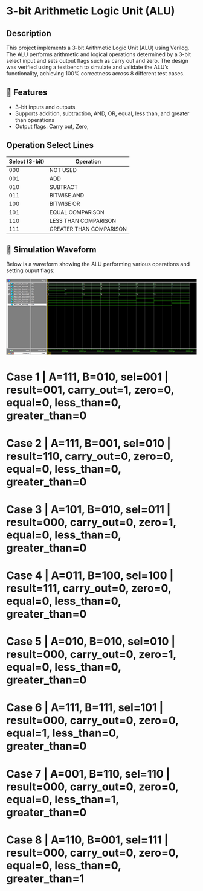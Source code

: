 # 3-bit Arithmetic Logic Unit (ALU)

## Description
This project implements a 3-bit Arithmetic Logic Unit (ALU) using Verilog. The ALU performs arithmetic and logical operations determined by a 3-bit select input and sets output flags such as carry out and zero. The design was verified using a testbench to simulate and validate the ALU’s functionality, achieving 100% correctness across 8 different test cases.

## 🔧 Features
- 3-bit inputs and outputs
- Supports addition, subtraction, AND, OR, equal, less than, and greater than operations
- Output flags: Carry out, Zero,

## Operation Select Lines

| Select (3-bit) | Operation              |
|----------------|------------------------|
| 000            | NOT USED               |
| 001            | ADD                    |
| 010            | SUBTRACT               |
| 011            | BITWISE AND            |
| 100            | BITWISE OR             |
| 101            | EQUAL COMPARISON       |
| 110            | LESS THAN COMPARISON   |
| 111            | GREATER THAN COMPARISON|

## 📸 Simulation Waveform

Below is a waveform showing the ALU performing various operations and setting ouput flags:

![ALU Waveform](./Waveform/3-bit_ALU_Waveform.png)
# Case 1 | A=111, B=010, sel=001 | result=001, carry_out=1, zero=0, equal=0, less_than=0, greater_than=0
# Case 2 | A=111, B=001, sel=010 | result=110, carry_out=0, zero=0, equal=0, less_than=0, greater_than=0
# Case 3 | A=101, B=010, sel=011 | result=000, carry_out=0, zero=1, equal=0, less_than=0, greater_than=0
# Case 4 | A=011, B=100, sel=100 | result=111, carry_out=0, zero=0, equal=0, less_than=0, greater_than=0
# Case 5 | A=010, B=010, sel=010 | result=000, carry_out=0, zero=1, equal=0, less_than=0, greater_than=0
# Case 6 | A=111, B=111, sel=101 | result=000, carry_out=0, zero=0, equal=1, less_than=0, greater_than=0
# Case 7 | A=001, B=110, sel=110 | result=000, carry_out=0, zero=0, equal=0, less_than=1, greater_than=0
# Case 8 | A=110, B=001, sel=111 | result=000, carry_out=0, zero=0, equal=0, less_than=0, greater_than=1
